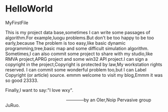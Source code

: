 # HelloWorld
MyFirstFile

  This is my project data base,sometimes I can write some passages of algorithm.For example,luogu problems.But don't be too happy to be too early,because The problem is too easy,like basic dynamic programming,tree,basic map and some difficult simulation algorithm.
  Sometimes,I can also commit some project to share with my studio,like RMVA project,APRG project and some win32 API project.I can sign a copyright in the project,Copyright is protected by law,My workstation rights reserved.
  I can commit some wonderful problem too,but I can Label Copyright (or article) source.
  emmm welcome to visit my blog,Emmm it was so good 23333.
  
  Finally,I want to say:"I love wxy".
  
                                                  ————by an OIer,Noip Pervasive group JuRuo.
